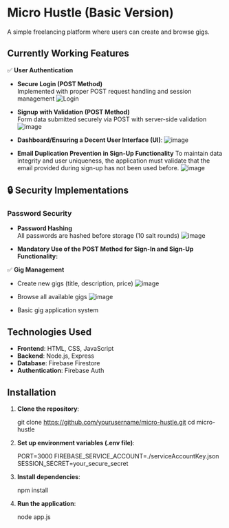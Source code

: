 # Micro Hustle (Basic Version)

A simple freelancing platform where users can create and browse gigs.

## Currently Working Features

✅ **User Authentication**
- **Secure Login (POST Method)**  
  Implemented with proper POST request handling and session management
  ![Login](https://github.com/user-attachments/assets/06ac9e84-d450-4532-ad05-13057eddd2fa)
  
- **Signup with Validation (POST Method)**  
  Form data submitted securely via POST with server-side validation
  ![image](https://github.com/user-attachments/assets/f5b5e9a4-30e3-414b-9e7c-799133b3248c)
  
 - **Dashboard/Ensuring a Decent User Interface (UI)**:
  ![image](https://github.com/user-attachments/assets/959a7524-d8b8-45c0-9eb6-83c9faec167e)

- **Email Duplication Prevention in Sign-Up Functionality**
  To maintain data integrity and user uniqueness, the application must validate that the email provided during sign-up has not been used before.
  ![image](https://github.com/user-attachments/assets/752c7192-56f4-4598-a6c1-712a31dc3f20)
  
## 🔒 Security Implementations

### Password Security
- **Password Hashing**  
  All passwords are hashed before storage (10 salt rounds)
  ![image](https://github.com/user-attachments/assets/1bf2e626-96e3-4831-9ca3-97c1d9abe489)

 - **Mandatory Use of the POST Method for Sign-In and Sign-Up Functionality:**

   
✅ **Gig Management**
- Create new gigs (title, description, price)
 ![image](https://github.com/user-attachments/assets/7935cb09-5ee8-4ccf-bdf8-8f7d6814bb07)

- Browse all available gigs
 ![image](https://github.com/user-attachments/assets/ef9e25df-6aaf-459a-bd03-9848d7133a6d)

- Basic gig application system

## Technologies Used

- **Frontend**: HTML, CSS, JavaScript
- **Backend**: Node.js, Express
- **Database**: Firebase Firestore
- **Authentication**: Firebase Auth

## Installation

1. **Clone the repository**:


     git clone https://github.com/yourusername/micro-hustle.git
     cd micro-hustle
3. **Set up environment variables (.env file)**:

   
    PORT=3000
    FIREBASE_SERVICE_ACCOUNT=./serviceAccountKey.json
    SESSION_SECRET=your_secure_secret

4. **Install dependencies**:

   
    npm install

6. **Run the application**:

   
    node app.js
